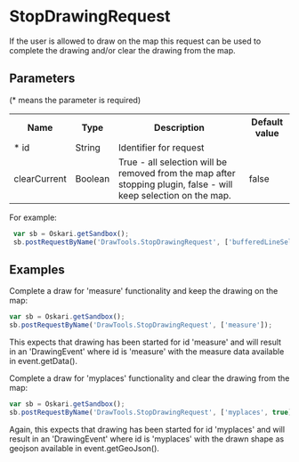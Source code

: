 # StopDrawingRequest

If the user is allowed to draw on the map this request can be used to complete the drawing and/or clear the drawing from the map.

## Parameters

(* means the parameter is required)

<table class="table">
<tr>
  <th> Name</th><th> Type</th><th> Description</th><th> Default value</th>
</tr>
<tr>
  <td> * id</td><td> String</td><td> Identifier for request</td><td> </td>
</tr>
<tr>
  <td> clearCurrent</td><td> Boolean</td><td> True - all selection will be removed from the map after stopping plugin, false - will keep selection on the map.</td><td> false</td>
</tr>
</table>

For example:
```javascript
 var sb = Oskari.getSandbox();
 sb.postRequestByName('DrawTools.StopDrawingRequest', ['bufferedLineSelection', true]);
```

## Examples

Complete a draw for 'measure' functionality and keep the drawing on the map:
```javascript
var sb = Oskari.getSandbox();
sb.postRequestByName('DrawTools.StopDrawingRequest', ['measure']);
```

This expects that drawing has been started for id 'measure' and will result in an 'DrawingEvent' where id is 'measure' with the measure data available in event.getData().

Complete a draw for 'myplaces' functionality and clear the drawing from the map:
```javascript
var sb = Oskari.getSandbox();
sb.postRequestByName('DrawTools.StopDrawingRequest', ['myplaces', true]);
```
Again, this expects that drawing has been started for id 'myplaces' and will result in an 'DrawingEvent' where id is 'myplaces' with the drawn shape as geojson available in event.getGeoJson().
